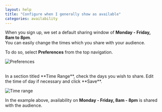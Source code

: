 ```yaml
---
layout: help
title: "Configure when I generally show as available"
categories: availability
---
```


When you sign up, we set a default sharing window of **Monday - Friday, 8am to 8pm**.
<br>
You can easily change the times which you share with your audience.

To do so, select **Preferences** from the top navigation.

![Preferences](https://imgur.com/Qhzho2hh.png)

<br>
In a section titled **Time Range**, check the days you wish to share.
Edit the time of day if necessary and click **Save**.

![Time range](https://imgur.com/4vDd8gv.png)

In the example above, availability on **Monday - Friday, 8am - 8pm** is shared with the audience.
